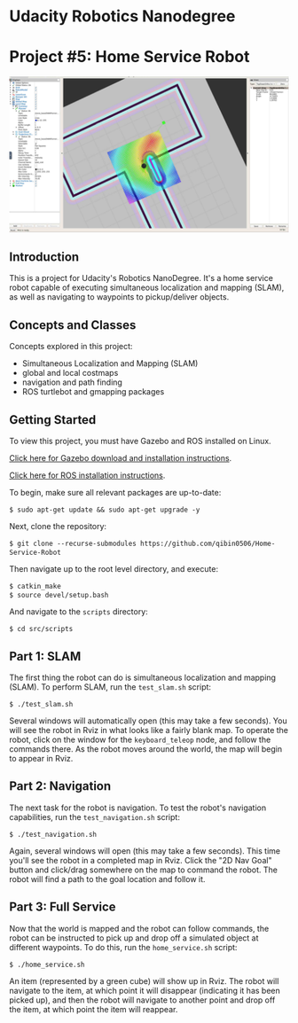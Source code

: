 # Udacity Robotics Nanodegree
# Project #5: Home Service Robot

![Screenshot](img/screenshot.jpg)

## Introduction
This is a project for Udacity's Robotics NanoDegree. It's a home service robot capable of executing simultaneous localization and mapping (SLAM), as well as navigating to waypoints to pickup/deliver objects.

## Concepts and Classes
Concepts explored in this project:

  - Simultaneous Localization and Mapping (SLAM)
  - global and local costmaps
  - navigation and path finding
  - ROS turtlebot and gmapping packages

## Getting Started
To view this project, you must have Gazebo and ROS installed on Linux.

[Click here for Gazebo download and installation instructions](http://gazebosim.org).

[Click here for ROS installation instructions](http://wiki.ros.org/ROS/Installation).

To begin, make sure all relevant packages are up-to-date:

```
$ sudo apt-get update && sudo apt-get upgrade -y
```

Next, clone the repository:

```
$ git clone --recurse-submodules https://github.com/qibin0506/Home-Service-Robot
```

Then navigate up to the root level directory, and execute:

```
$ catkin_make
$ source devel/setup.bash
```

And navigate to the ```scripts``` directory:

```
$ cd src/scripts
```

## Part 1: SLAM
The first thing the robot can do is simultaneous localization and mapping (SLAM). To perform SLAM, run the ```test_slam.sh``` script:

```
$ ./test_slam.sh
```

Several windows will automatically open (this may take a few seconds). You will see the robot in Rviz in what looks like a fairly blank map. To operate the robot, click on the window for the ```keyboard_teleop``` node, and follow the commands there. As the robot moves around the world, the map will begin to appear in Rviz.

## Part 2: Navigation
The next task for the robot is navigation. To test the robot's navigation capabilities, run the ```test_navigation.sh``` script:

```
$ ./test_navigation.sh
```

Again, several windows will open (this may take a few seconds). This time you'll see the robot in a completed map in Rviz. Click the "2D Nav Goal" button and click/drag somewhere on the map to command the robot. The robot will find a path to the goal location and follow it.

## Part 3: Full Service
Now that the world is mapped and the robot can follow commands, the robot can be instructed to pick up and drop off a simulated object at different waypoints. To do this, run the ```home_service.sh``` script:

```
$ ./home_service.sh
```

An item (represented by a green cube) will show up in Rviz. The robot will navigate to the item, at which point it will disappear (indicating it has been picked up), and then the robot will navigate to another point and drop off the item, at which point the item will reappear.